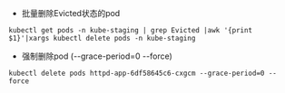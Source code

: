 * 批量删除Evicted状态的pod
```
kubectl get pods -n kube-staging | grep Evicted |awk '{print $1}'|xargs kubectl delete pods -n kube-staging
```

* 强制删除pod (--grace-period=0 --force)
```
kubectl delete pods httpd-app-6df58645c6-cxgcm --grace-period=0 --force
```